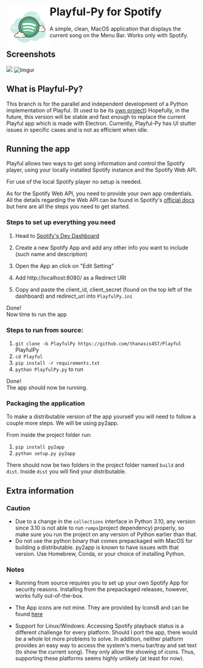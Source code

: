 # <img src="icons/app.icns" align="left" width="114"/> Playful-Py for Spotify

A simple, clean, MacOS application that displays the current song on the Menu Bar. Works only with Spotify.

## Screenshots
![](https://i.imgur.com/fIKt0BV.png)
![Imgur](https://i.imgur.com/mLmM4ad.png)

## What is Playful-Py?

This branch is for the parallel and independent development of a Python implementation of Playful. (It used to be its [own project](https://github.com/thanasis457/PlayfulPy)) Hopefully, in the future, this version will be stable and fast enough to replace the current Playful app which is made with Electron.
Currently, Playful-Py has UI stutter issues in specific cases and is not as efficient when idle.

## Running the app

Playful allows two ways to get song information and control the Spotify player, using your locally installed Spotify instance and the Spotify Web API.

For use of the local Spotify player no setup is needed.

As for the Spotify Web API, you need to provide your own app credentials. All the details regarding the Web API can be found in Spotify's [official docs](https://developer.spotify.com/documentation/web-api/) but here are all the steps you need to get started.

### Steps to set up everything you need

1. Head to [Spotify's Dev Dashboard](https://developer.spotify.com/dashboard)

2. Create a new Spotify App and add any other info you want to include (such name and description)

3. Open the App an click on "Edit Setting"

4. Add http://localhost:8080/ as a Redirect URI

5. Copy and paste the client_id, client_secret (found on the top left of the dashboard) and redirect_uri into `PlayfulPy.ini`

Done!  
Now time to run the app

### Steps to run from source:

1. `git clone -b PlayfulPy https://github.com/thanasis457/Playful` PlayfulPy
2. `cd Playful`
3. `pip install -r requirements.txt`
4. `python PlayfulPy.py` to run

Done!  
The app should now be running.

### Packaging the application
To make a distributable version of the app yourself you will need to follow a couple more steps. We will be using py2app.

From inside the project folder run:
1. `pip install py2app`
2. `python setup.py py2app`

There should now be two folders in the project folder named `build` and `dist`. Inside `dist` you will find your distributable.

## Extra information

### Caution

- Due to a change in the `collections` interface in Python 3.10, any version since 3.10 is not able to run `rumps`(project dependency) properly, so make sure you run the project on any version of Python earlier than that.
- Do not use the python binary that comes prepackaged with MacOS for building a distributable. py2app is known to have issues with that version. Use Homebrew, Conda, or your choice of installing Python.

### Notes

- Running from source requires you to set up your own Spotify App for security reasons.
Installing from the prepackaged releases, however, works fully out-of-the-box.

- The App icons are not mine. They are provided by Icons8 and can be found [here](https://icons8.com/icon/116726/spotify)

- Support for Linux/Windows: Accessing Spotify playback status is a different challenge for every platform. Should I port the app, there would be
a whole lot more problems to solve. In addition, neither platform provides an easy way to access the system's menu bar/tray and set text (to show the current song).
They only allow the showing of icons. Thus, supporting these platforms seems highly unlikely (at least for now).
